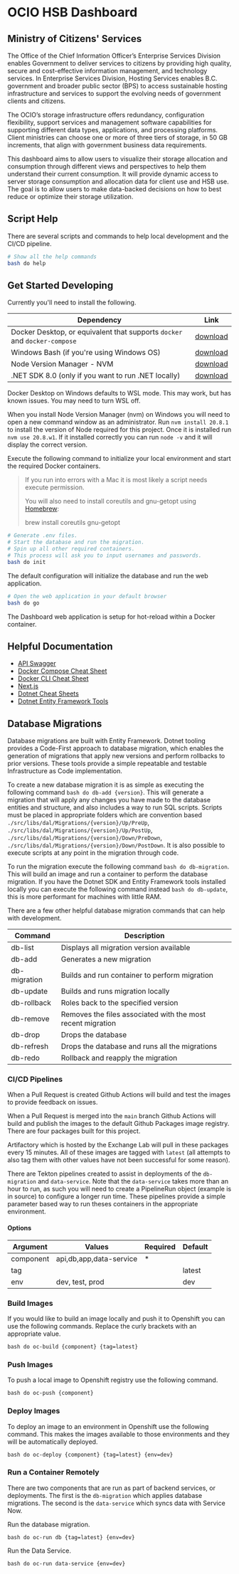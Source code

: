 # OCIO HSB Dashboard

## Ministry of Citizens' Services

The Office of the Chief Information Officer’s Enterprise Services Division enables Government to deliver services to citizens by providing high quality, secure and cost-effective information management, and technology services. In Enterprise Services Division, Hosting Services enables B.C. government and broader public sector (BPS) to access sustainable hosting infrastructure and services to support the evolving needs of government clients and citizens.

The OCIO’s storage infrastructure offers redundancy, configuration flexibility, support services and management software capabilities for supporting different data types, applications, and processing platforms. Client ministries can choose one or more of three tiers of storage, in 50 GB increments, that align with government business data requirements.

This dashboard aims to allow users to visualize their storage allocation and consumption through different views and perspectives to help them understand their current consumption. It will provide dynamic access to server storage consumption and allocation data for client use and HSB use. The goal is to allow users to make data-backed decisions on how to best reduce or optimize their storage utilization.

## Script Help

There are several scripts and commands to help local development and the CI/CD pipeline.

```bash
# Show all the help commands
bash do help
```

## Get Started Developing

Currently you'll need to install the following.

| Dependency                                                                | Link                                                               |
| ------------------------------------------------------------------------- | ------------------------------------------------------------------ |
| Docker Desktop, or equivalent that supports `docker` and `docker-compose` | [download](https://www.docker.com/products/docker-desktop/)        |
| Windows Bash (if you're using Windows OS)                                 | [download](https://git-scm.com/download/win)                       |
| Node Version Manager - NVM                                                | [download](https://github.com/coreybutler/nvm-windows/releases)    |
| .NET SDK 8.0 (only if you want to run .NET locally)                       | [download](https://dotnet.microsoft.com/en-us/download/dotnet/8.0) |

Docker Desktop on Windows defaults to WSL mode. This may work, but has known issues. You may need to turn WSL off.

When you install Node Version Manager (nvm) on Windows you will need to open a new command window as an administrator.
Run `nvm install 20.8.1` to install the version of Node required for this project.
Once it is installed run `nvm use 20.8.w1`.
If it installed correctly you can run `node -v` and it will display the correct version.

Execute the following command to initialize your local environment and start the required Docker containers.

> If you run into errors with a Mac it is most likely a script needs execute permission.
>
> You will also need to install coreutils and gnu-getopt using [Homebrew](https://brew.sh):
>
> brew install coreutils gnu-getopt

```bash
# Generate .env files.
# Start the database and run the migration.
# Spin up all other required containers.
# This process will ask you to input usernames and passwords.
bash do init
```

The default configuration will initialize the database and run the web application.

```bash
# Open the web application in your default browser
bash do go
```

The Dashboard web application is setup for hot-reload within a Docker container.

## Helpful Documentation

- [API Swagger](https://localhost:30005/api-docs)
- [Docker Compose Cheat Sheet](https://devhints.io/docker-compose)
- [Docker CLI Cheat Sheet](https://dockerlabs.collabnix.com/docker/cheatsheet/)
- [Next.js](https://nextjs.org/docs)
- [Dotnet Cheat Sheets](https://cheatography.com/tag/dotnet/)
- [Dotnet Entity Framework Tools](https://learn.microsoft.com/en-us/ef/core/cli/dotnet)

## Database Migrations

Database migrations are built with Entity Framework. Dotnet tooling provides a Code-First approach to database migration, which enables the generation of migrations that apply new versions and perform rollbacks to prior versions. These tools provide a simple repeatable and testable Infrastructure as Code implementation.

To create a new database migration it is as simple as executing the following command `bash do db-add {version}`. This will generate a migration that will apply any changes you have made to the database entities and structure, and also includes a way to run SQL scripts. Scripts must be placed in appropriate folders which are convention based `./src/libs/dal/Migrations/{version}/Up/PreUp`, `./src/libs/dal/Migrations/{version}/Up/PostUp`, `./src/libs/dal/Migrations/{version}/Down/PreDown`, `./src/libs/dal/Migrations/{version}/Down/PostDown`. It is also possible to execute scripts at any point in the migration through code.

To run the migration execute the following command `bash do db-migration`. This will build an image and run a container to perform the database migration. If you have the Dotnet SDK and Entity Framework tools installed locally you can execute the following command instead `bash do db-update`, this is more performant for machines with little RAM.

There are a few other helpful database migration commands that can help with development.

| Command      | Description                                                 |
| ------------ | ----------------------------------------------------------- |
| db-list      | Displays all migration version available                    |
| db-add       | Generates a new migration                                   |
| db-migration | Builds and run container to perform migration               |
| db-update    | Builds and runs migration locally                           |
| db-rollback  | Roles back to the specified version                         |
| db-remove    | Removes the files associated with the most recent migration |
| db-drop      | Drops the database                                          |
| db-refresh   | Drops the database and runs all the migrations              |
| db-redo      | Rollback and reapply the migration                          |

### CI/CD Pipelines

When a Pull Request is created Github Actions will build and test the images to provide feedback on issues.

When a Pull Request is merged into the `main` branch Github Actions will build and publish the images to the default Github Packages image registry. There are four packages built for this project.

Artifactory which is hosted by the Exchange Lab will pull in these packages every 15 minutes. All of these images are tagged with `latest` (all attempts to also tag them with other values have not been successful for some reason).

There are Tekton pipelines created to assist in deployments of the `db-migration` and `data-service`. Note that the `data-service` takes more than an hour to run, as such you will need to create a PipelineRun object (example is in source) to configure a longer run time. These pipelines provide a simple parameter based way to run theses containers in the appropriate environment.

#### Options

| Argument  | Values                  | Required | Default |
| --------- | ----------------------- | -------- | ------- |
| component | api,db,app,data-service | \*       |         |
| tag       |                         |          | latest  |
| env       | dev, test, prod         |          | dev     |

### Build Images

If you would like to build an image locally and push it to Openshift you can use the following commands. Replace the curly brackets with an appropriate value.

`bash do oc-build {component} {tag=latest}`

### Push Images

To push a local image to Openshift registry use the following command.

`bash do oc-push {component}`

### Deploy Images

To deploy an image to an environment in Openshift use the following command. This makes the images available to those environments and they will be automatically deployed.

`bash do oc-deploy {component} {tag=latest} {env=dev}`

### Run a Container Remotely

There are two components that are run as part of backend services, or deployments. The first is the `db-migration` which applies database migrations. The second is the `data-service` which syncs data with Service Now.

Run the database migration.

`bash do oc-run db {tag=latest} {env=dev}`

Run the Data Service.

`bash do oc-run data-service {env=dev}`

